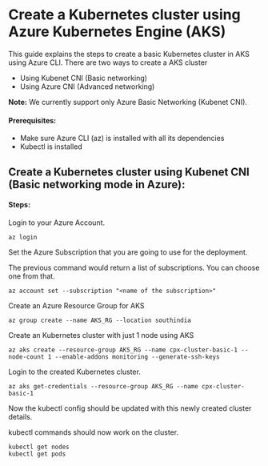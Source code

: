 # Create a Kubernetes cluster using Azure Kubernetes Engine (AKS)

This guide explains the steps to create a basic Kubernetes cluster in AKS using Azure CLI.
There are two ways to create a AKS cluster

- Using Kubenet CNI (Basic networking)
- Using Azure CNI (Advanced networking)

**Note:**
We currently support only Azure Basic Networking (Kubenet CNI).

#### Prerequisites:

- Make sure Azure CLI (az) is installed with all its dependencies
- Kubectl is installed


## Create a Kubernetes cluster using Kubenet CNI (Basic networking mode in Azure):

#### Steps:

Login to your Azure Account.

```
az login
```

Set the Azure Subscription that you are going to use for the deployment.

The previous command would return a list of subscriptions. You can choose one from that.

```
az account set --subscription "<name of the subscription>"
```

Create an Azure Resource Group for AKS

```
az group create --name AKS_RG --location southindia
```

Create an Kubernetes cluster with just 1 node using AKS

```
az aks create --resource-group AKS_RG --name cpx-cluster-basic-1 --node-count 1 --enable-addons monitoring --generate-ssh-keys
```

Login to the created Kubernetes cluster.

```
az aks get-credentials --resource-group AKS_RG --name cpx-cluster-basic-1
```

Now the kubectl config should be updated with this newly created cluster details.

kubectl commands should now work on the cluster.

```
kubectl get nodes
kubectl get pods
```
